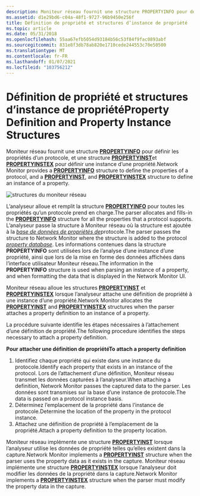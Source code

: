 ```yaml
---
description: Moniteur réseau fournit une structure PROPERTYINFO pour définir les propriétés d’un protocole, et une structure PROPERTYINST et PROPERTYINSTEX pour définir une instance d’une propriété.
ms.assetid: d1e29bd6-c04a-48f1-9727-96b9450e256f
title: Définition de propriété et structures d’instance de propriété
ms.topic: article
ms.date: 05/31/2018
ms.openlocfilehash: 55aa67efb5054d93184b56c53f84f9fac0893abf
ms.sourcegitcommit: 831e8f3db78ab820e1710cede244553c70e50500
ms.translationtype: MT
ms.contentlocale: fr-FR
ms.lasthandoff: 01/07/2021
ms.locfileid: "103756212"
---
```

# <a name="property-definition-and-property-instance-structures"></a><span data-ttu-id="f730f-103">Définition de propriété et structures d’instance de propriété</span><span class="sxs-lookup"><span data-stu-id="f730f-103">Property Definition and Property Instance Structures</span></span>

<span data-ttu-id="f730f-104">Moniteur réseau fournit une structure [**PROPERTYINFO**](propertyinfo.md) pour définir les propriétés d’un protocole, et une structure [**PROPERTYINST**](propertyinst.md)et [**PROPERTYINSTEX**](propertyinstex.md) pour définir une instance d’une propriété.</span><span class="sxs-lookup"><span data-stu-id="f730f-104">Network Monitor provides a [**PROPERTYINFO**](propertyinfo.md) structure to define the properties of a protocol, and a [**PROPERTYINST**](propertyinst.md), and [**PROPERTYINSTEX**](propertyinstex.md) structure to define an instance of a property.</span></span>

![structures du moniteur réseau](images/property1.png)

<span data-ttu-id="f730f-106">L’analyseur alloue et remplit la structure [**PROPERTYINFO**](propertyinfo.md) pour toutes les propriétés qu’un protocole prend en charge.</span><span class="sxs-lookup"><span data-stu-id="f730f-106">The parser allocates and fills-in the [**PROPERTYINFO**](propertyinfo.md) structure for all the properties that a protocol supports.</span></span> <span data-ttu-id="f730f-107">L’analyseur passe la structure à Moniteur réseau où la structure est ajoutée à la [*base de données de propriétés de*](p.md)protocole.</span><span class="sxs-lookup"><span data-stu-id="f730f-107">The parser passes the structure to Network Monitor where the structure is added to the protocol [*property database*](p.md).</span></span> <span data-ttu-id="f730f-108">Les informations contenues dans la structure **PROPERTYINFO** sont utilisées lors de l’analyse d’une instance d’une propriété, ainsi que lors de la mise en forme des données affichées dans l’interface utilisateur Moniteur réseau.</span><span class="sxs-lookup"><span data-stu-id="f730f-108">The information in the **PROPERTYINFO** structure is used when parsing an instance of a property, and when formatting the data that is displayed in the Network Monitor UI.</span></span>

<span data-ttu-id="f730f-109">Moniteur réseau alloue les structures [**PROPERTYINST**](propertyinst.md) et [**PROPERTYINSTEX**](propertyinstex.md) lorsque l’analyseur attache une définition de propriété à une instance d’une propriété.</span><span class="sxs-lookup"><span data-stu-id="f730f-109">Network Monitor allocates the [**PROPERTYINST**](propertyinst.md) and [**PROPERTYINSTEX**](propertyinstex.md) structures when the parser attaches a property definition to an instance of a property.</span></span>

<span data-ttu-id="f730f-110">La procédure suivante identifie les étapes nécessaires à l’attachement d’une définition de propriété.</span><span class="sxs-lookup"><span data-stu-id="f730f-110">The following procedure identifies the steps necessary to attach a property definition.</span></span>

<span data-ttu-id="f730f-111">**Pour attacher une définition de propriété**</span><span class="sxs-lookup"><span data-stu-id="f730f-111">**To attach a property definition**</span></span>

1.  <span data-ttu-id="f730f-112">Identifiez chaque propriété qui existe dans une instance du protocole.</span><span class="sxs-lookup"><span data-stu-id="f730f-112">Identify each property that exists in an instance of the protocol.</span></span> <span data-ttu-id="f730f-113">Lors de l’attachement d’une définition, Moniteur réseau transmet les données capturées à l’analyseur.</span><span class="sxs-lookup"><span data-stu-id="f730f-113">When attaching a definition, Network Monitor passes the captured data to the parser.</span></span> <span data-ttu-id="f730f-114">Les données sont transmises sur la base d’une instance de protocole.</span><span class="sxs-lookup"><span data-stu-id="f730f-114">The data is passed on a protocol instance basis.</span></span>
2.  <span data-ttu-id="f730f-115">Déterminez l’emplacement de la propriété dans l’instance de protocole.</span><span class="sxs-lookup"><span data-stu-id="f730f-115">Determine the location of the property in the protocol instance.</span></span>
3.  <span data-ttu-id="f730f-116">Attachez une définition de propriété à l’emplacement de la propriété.</span><span class="sxs-lookup"><span data-stu-id="f730f-116">Attach a property definition to the property location.</span></span>

<span data-ttu-id="f730f-117">Moniteur réseau implémente une structure [**PROPERTYINST**](propertyinst.md) lorsque l’analyseur utilise les données de propriété telles qu’elles existent dans la capture.</span><span class="sxs-lookup"><span data-stu-id="f730f-117">Network Monitor implements a [**PROPERTYINST**](propertyinst.md) structure when the parser uses the property data as it exists in the capture.</span></span> <span data-ttu-id="f730f-118">Moniteur réseau implémente une structure [**PROPERTYINSTEX**](propertyinstex.md) lorsque l’analyseur doit modifier les données de la propriété dans la capture.</span><span class="sxs-lookup"><span data-stu-id="f730f-118">Network Monitor implements a [**PROPERTYINSTEX**](propertyinstex.md) structure when the parser must modify the property data in the capture.</span></span>

 

 



